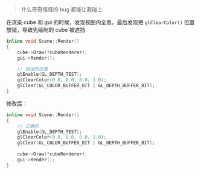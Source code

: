 
> 什么奇奇怪怪的 bug 都能让我碰上

在渲染 cube 和 gui 的时候，发现视图内全黑，最后发现把 `glClearColor()` 位置放错，导致先绘制的 cube 被遮挡

```cpp
inline void Scene::Render()
{
    cube->Draw(*cubeRenderer);
	gui->Render();

	// 错误的位置
	glEnable(GL_DEPTH_TEST);
	glClearColor(0.0, 0.0, 0.0, 1.0);
	glClear(GL_COLOR_BUFFER_BIT | GL_DEPTH_BUFFER_BIT);
}
```

修改后：

```cpp
inline void Scene::Render()
{
	// 正确的
	glEnable(GL_DEPTH_TEST);
	glClearColor(0.0, 0.0, 0.0, 1.0);
	glClear(GL_COLOR_BUFFER_BIT | GL_DEPTH_BUFFER_BIT);
    
    cube->Draw(*cubeRenderer);
	gui->Render();
}
```

